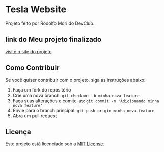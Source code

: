 # Tesla Website 

Projeto feito por Rodolfo Mori do DevClub.

## link do Meu projeto finalizado

[visite o site do projeto](https://tesla-devclub.netlify.app/)

## Como Contribuir

Se você quiser contribuir com o projeto, siga as instruções abaixo:

1. Faça um fork do repositório
2. Crie uma nova branch: `git checkout -b minha-nova-feature`
3. Faça suas alterações e comite-as: `git commit -m 'Adicionando minha nova feature'`
4. Envie para o branch principal: `git push origin minha-nova-feature`
5. Abra um pull request

## Licença

Este projeto está licenciado sob a [MIT License](LICENSE).